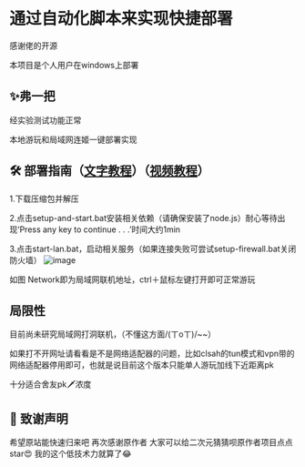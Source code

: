 # 通过自动化脚本来实现快捷部署
感谢佬的开源

本项目是个人用户在windows上部署

## ✨弗一把
经实验测试功能正常

本地游玩和局域网连姬一键部署实现


## 🛠️ 部署指南（[文字教程](https://github.com/czjun/anime-character-guessr/blob/main/%E6%96%87%E5%AD%97%E6%95%99%E7%A8%8B.txt)）（[视频教程](https://www.bilibili.com/video/BV1iPdfY6E4o/)）
1.下载压缩包并解压

2.点击setup-and-start.bat安装相关依赖（请确保安装了node.js）耐心等待出现‘Press any key to continue . . .’时间大约1min

3.点击start-lan.bat，启动相关服务（如果连接失败可尝试setup-firewall.bat关闭防火墙）
![image](https://github.com/user-attachments/assets/441968cd-34a5-4a3e-94a3-68eb1b7501a8)

如图 Network即为局域网联机地址，ctrl＋鼠标左键打开即可正常游玩

## 局限性
目前尚未研究局域网打洞联机，（不懂这方面/(ㄒoㄒ)/~~）

如果打不开网址请看看是不是网络适配器的问题，比如clsah的tun模式和vpn带的网络适配器停用即可，也就是说目前这个版本只能单人游玩加线下近距离pk

十分适合舍友pk🗡浓度
## 🙏 致谢声明
希望原站能快速归来吧
再次感谢原作者
大家可以给二次元猜猜呗原作者项目点点star😍
我的这个低技术力就算了😂
